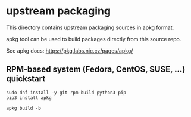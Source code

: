 # upstream packaging

This directory contains upstream packaging sources in apkg format.

apkg tool can be used to build packages directly from this source repo.

See apkg docs: https://pkg.labs.nic.cz/pages/apkg/


## RPM-based system (Fedora, CentOS, SUSE, ...) quickstart

```
sudo dnf install -y git rpm-build python3-pip
pip3 install apkg

apkg build -b
```

